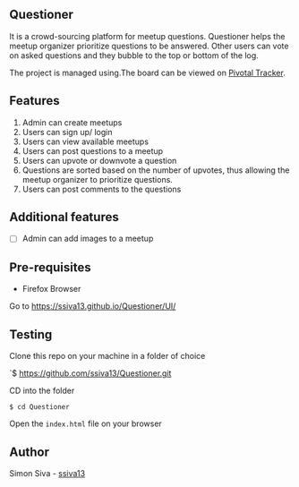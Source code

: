 ## Questioner
It is a crowd-sourcing platform for meetup questions.  Questioner helps the meetup organizer prioritize questions to be answered.  Other users can vote on asked questions and they bubble to the top or bottom of the log.

The project is managed using.The board can be viewed on [Pivotal Tracker](https://www.pivotaltracker.com/n/projects/2235428).

## Features

1. Admin can create meetups
2. Users can sign up/ login
3. Users can view available meetups
4. Users can post questions to a meetup
5. Users can upvote or downvote a question
6. Questions are sorted based on the number of upvotes, thus allowing the meetup organizer to prioritize questions.
7. Users can post comments to the questions

## Additional features

- [ ] Admin can add images to a meetup

## Pre-requisites

- Firefox Browser


Go to https://ssiva13.github.io/Questioner/UI/

## Testing

Clone this repo on your machine in a folder of choice

`$ https://github.com/ssiva13/Questioner.git

CD into the folder

`$ cd Questioner`

Open the `index.html` file on your browser

## Author

Simon Siva - [ssiva13](https://ssiva13.github.io)

